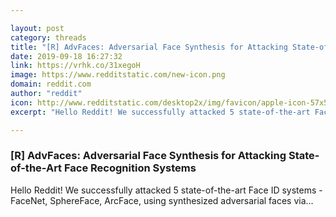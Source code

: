 ```yaml
---

layout: post
category: threads
title: "[R] AdvFaces: Adversarial Face Synthesis for Attacking State-of-the-Art Face Recognition Systems"
date: 2019-09-18 16:27:32
link: https://vrhk.co/31xegoH
image: https://www.redditstatic.com/new-icon.png
domain: reddit.com
author: "reddit"
icon: http://www.redditstatic.com/desktop2x/img/favicon/apple-icon-57x57.png
excerpt: "Hello Reddit! We successfully attacked 5 state-of-the-art Face ID systems - FaceNet, SphereFace, ArcFace, using synthesized adversarial faces via..."

---
```


### [R] AdvFaces: Adversarial Face Synthesis for Attacking State-of-the-Art Face Recognition Systems

Hello Reddit! We successfully attacked 5 state-of-the-art Face ID systems - FaceNet, SphereFace, ArcFace, using synthesized adversarial faces via...